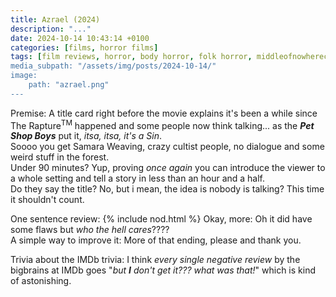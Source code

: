 ```yaml
---
title: Azrael (2024)
description: "..."
date: 2024-10-14 10:43:14 +0100
categories: [films, horror films]
tags: [film reviews, horror, body horror, folk horror, middleofnowherecore, pretty metal, spooktober 2024, they don't say the title]
media_subpath: "/assets/img/posts/2024-10-14/"
image:
    path: "azrael.png"
---
```

<span class="reviewsection">Premise:</span> A title card right before the movie explains it's been a while since The Rapture<sup>TM</sup> happened and some people now think talking... as the ***Pet Shop Boys*** put it, *itsa, itsa, it's a Sin*.<br/>Soooo you get Samara Weaving, crazy cultist people, no dialogue and some weird stuff in the forest.<br/>
<span class="reviewsection">Under 90 minutes?</span> Yup, proving *once again* you can introduce the viewer to a whole setting and tell a story in less than an hour and a half.<br/>
<span class="reviewsection">Do they say the title?</span> No, but i mean, the idea is nobody is talking? This time it shouldn't count.

<span class="reviewsection">One sentence review:</span> {% include nod.html %}
<span class="reviewsection">Okay, more:</span> Oh it did have some flaws but *who the hell cares*????<br/>
<span class="reviewsection">A simple way to improve it:</span> More of that ending, please and thank you.

<span class="reviewsection">Trivia about the IMDb trivia:</span> I think *every single negative review* by the bigbrains at IMDb goes "*but __I__ don't get it??? what was that!*" which is kind of astonishing.
